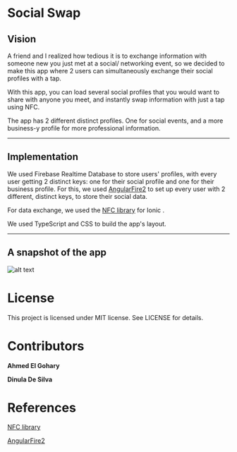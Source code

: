 # Social Swap

## Vision
A friend and I realized how tedious it is to exchange information with someone new you just met at a social/ networking event, so we decided to make this app where 2 users can simultaneously exchange their social profiles with a tap. 


With this app, you can load several social profiles that you would want to share with anyone you meet, and instantly swap information with just a tap using NFC.


The app has 2 different distinct profiles. One for social events, and a more business-y profile for more professional information.

---
## Implementation
We used Firebase Realtime Database to store users' profiles, with every user getting 2 distinct keys: one for their social profile and one for their business profile. For this, we used [AngularFire2](https://github.com/angular/angularfire2) to set up every user with 2 different, distinct keys, to store their social data.


For data exchange, we used the [NFC library](https://ionicframework.com/docs/native/nfc/) for Ionic .


We used TypeScript and CSS to build the app's layout.

___

## A snapshot of the app
![alt text](https://github.com/ahmedelgohary/cardExchange/blob/master/gallery.jpg "App")



# License
This project is licensed under MIT license. See LICENSE for details.

# Contributors
**Ahmed El Gohary**

**Dinula De Silva**

# References 
[NFC library](https://ionicframework.com/docs/native/nfc/)

[AngularFire2](https://github.com/angular/angularfire2)
